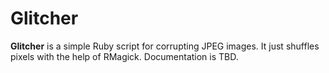 # Glitcher

**Glitcher** is a simple Ruby script for corrupting JPEG images. It just shuffles pixels with the help of RMagick. Documentation is TBD.
